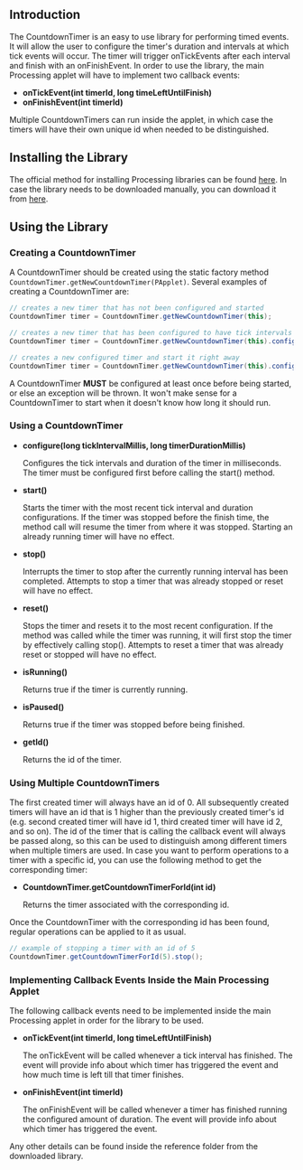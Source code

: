 
## Introduction

The CountdownTimer is an easy to use library for performing timed events.
It will allow the user to configure the timer's duration and intervals at which tick events will occur.
The timer will trigger onTickEvents after each interval and finish with an onFinishEvent.
In order to use the library, the main Processing applet will have to implement two callback events:

* __onTickEvent(int timerId, long timeLeftUntilFinish)__
* __onFinishEvent(int timerId)__

Multiple CountdownTimers can run inside the applet, in which case the timers will have their own unique id when needed to be distinguished.

## Installing the Library

The official method for installing Processing libraries can be found [here](http://wiki.processing.org/w/How_to_Install_a_Contributed_Library).
In case the library needs to be downloaded manually, you can download it from [here](https://raw.github.com/dhchoi/processing-countdowntimer/master/release/CountdownTimer.zip).

## Using the Library

### Creating a CountdownTimer

A CountdownTimer should be created using the static factory method `CountdownTimer.getNewCountdownTimer(PApplet)`.
Several examples of creating a CountdownTimer are:

```java
// creates a new timer that has not been configured and started
CountdownTimer timer = CountdownTimer.getNewCountdownTimer(this);

// creates a new timer that has been configured to have tick intervals every 1000 ms and run for a total of 5000 ms
CountdownTimer timer = CountdownTimer.getNewCountdownTimer(this).configure(1000, 5000);

// creates a new configured timer and start it right away
CountdownTimer timer = CountdownTimer.getNewCountdownTimer(this).configure(1000, 5000).start;
```

A CountdownTimer **MUST** be configured at least once before being started, or else an exception will be thrown.
It won't make sense for a CountdownTimer to start when it doesn't know how long it should run.

### Using a CountdownTimer

* __configure(long tickIntervalMillis, long timerDurationMillis)__

    Configures the tick intervals and duration of the timer in milliseconds. The timer must be configured first before calling the start() method.

* __start()__

    Starts the timer with the most recent tick interval and duration configurations. If the timer was stopped before the finish time, the method call will resume the timer from where it was stopped. Starting an already running timer will have no effect.

* __stop()__

    Interrupts the timer to stop after the currently running interval has been completed. Attempts to stop a timer that was already stopped or reset will have no effect.

* __reset()__

    Stops the timer and resets it to the most recent configuration. If the method was called while the timer was running, it will first stop the timer by effectively calling stop(). Attempts to reset a timer that was already reset or stopped will have no effect.

* __isRunning()__

    Returns true if the timer is currently running.

* __isPaused()__

    Returns true if the timer was stopped before being finished.

* __getId()__

    Returns the id of the timer.

### Using Multiple CountdownTimers

The first created timer will always have an id of 0.
All subsequently created timers will have an id that is 1 higher than the previously created timer's id (e.g. second created timer will have id 1, third created timer will have id 2, and so on).
The id of the timer that is calling the callback event will always be passed along, so this can be used to distinguish among different timers when multiple timers are used.
In case you want to perform operations to a timer with a specific id, you can use the following method to get the corresponding timer:

* __CountdownTimer.getCountdownTimerForId(int id)__

    Returns the timer associated with the corresponding id.

Once the CountdownTimer with the corresponding id has been found, regular operations can be applied to it as usual.
```java
// example of stopping a timer with an id of 5
CountdownTimer.getCountdownTimerForId(5).stop();
```

### Implementing Callback Events Inside the Main Processing Applet

The following callback events need to be implemented inside the main Processing applet in order for the library to be used.

* __onTickEvent(int timerId, long timeLeftUntilFinish)__

    The onTickEvent will be called whenever a tick interval has finished. The event will provide info about which timer has triggered the event and how much time is left till that timer finishes.

* __onFinishEvent(int timerId)__

    The onFinishEvent will be called whenever a timer has finished running the configured amount of duration. The event will provide info about which timer has triggered the event.

Any other details can be found inside the reference folder from the downloaded library.
